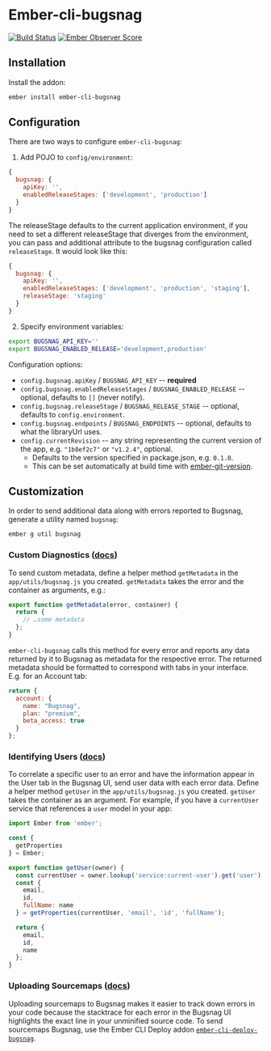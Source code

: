 # Ember-cli-bugsnag

[![Build Status](https://travis-ci.com/adopted-ember-addons/ember-cli-bugsnag.svg)](https://travis-ci.com/adopted-ember-addons/ember-cli-bugsnag) [![Ember Observer Score](https://emberobserver.com/badges/ember-cli-bugsnag.svg)](https://emberobserver.com/addons/ember-cli-bugsnag)
## Installation

Install the addon:

```sh
ember install ember-cli-bugsnag
```

## Configuration

There are two ways to configure `ember-cli-bugsnag`:

1. Add POJO to `config/environment`:

```javascript
{
  bugsnag: {
    apiKey: '',
    enabledReleaseStages: ['development', 'production']
  }
}
```

The releaseStage defaults to the current application environment, if you
need to set a different releaseStage that diverges from the environment, you
can pass and additional attribute to the bugsnag configuration called
`releaseStage`. It would look like this:

```javascript
{
  bugsnag: {
    apiKey: '',
    enabledReleaseStages: ['development', 'production', 'staging'],
    releaseStage: 'staging'
  }
}
```

2. Specify environment variables:

```sh
export BUGSNAG_API_KEY=''
export BUGSNAG_ENABLED_RELEASE='development,production'
```

Configuration options:

 * `config.bugsnag.apiKey` / `BUGSNAG_API_KEY` -- **required**
 * `config.bugsnag.enabledReleaseStages` / `BUGSNAG_ENABLED_RELEASE` -- optional, defaults to `[]` (never notify).
 * `config.bugsnag.releaseStage` / `BUGSNAG_RELEASE_STAGE` -- optional, defaults to `config.environment`.
 * `config.bugsnag.endpoints` / `BUGSNAG_ENDPOINTS` -- optional, defaults to what the libraryUrl uses.
 * `config.currentRevision` -- any string representing the current version of the app, e.g. `"1b8ef2c7"` or `"v1.2.4"`, optional.
   * Defaults to the version specified in package.json, e.g. `0.1.0`.
   * This can be set automatically at build time with [ember-git-version](https://github.com/rwjblue/ember-git-version).

## Customization

In order to send additional data along with errors reported to Bugsnag, generate
a utility named `bugsnag`:

```sh
ember g util bugsnag
```

### Custom Diagnostics ([docs](https://docs.bugsnag.com/platforms/browsers/#custom-diagnostics))

To send custom metadata, define a helper method `getMetadata` in the
`app/utils/bugsnag.js` you created. `getMetadata` takes the error and the
container as arguments, e.g.:

```js
export function getMetadata(error, container) {
  return {
    // …some metadata
  };
}
```

`ember-cli-bugsnag` calls this method for every error and reports any data
returned by it to Bugsnag as metadata for the respective error. The returned
metadata should be formatted to correspond with tabs in your interface. E.g.
for an Account tab:

```js
return {
  account: {
    name: "Bugsnag",
    plan: "premium",
    beta_access: true
  }
};
```

### Identifying Users ([docs](https://docs.bugsnag.com/platforms/browsers/#identifying-users))

To correlate a specific user to an error and have the information appear in the
User tab in the Bugsnag UI, send user data with each error data. Define a
helper method `getUser` in the `app/utils/bugsnag.js` you created. `getUser`
takes the container as an argument. For example, if you have a `currentUser`
service that references a `user` model in your app:

```js
import Ember from 'ember';

const {
  getProperties
} = Ember;

export function getUser(owner) {
  const currentUser = owner.lookup('service:current-user').get('user');
  const {
    email,
    id,
    fullName: name
  } = getProperties(currentUser, 'email', 'id', 'fullName');

  return {
    email,
    id,
    name
  };
}
```

### Uploading Sourcemaps ([docs](https://docs.bugsnag.com/api/js-source-map-upload))

Uploading sourcemaps to Bugsnag makes it easier to track down errors in your
code because the stacktrace for each error in the Bugsnag UI highlights the
exact line in your unminified source code. To send sourcemaps  Bugsnag, use the
Ember CLI Deploy addon [`ember-cli-deploy-bugsnag`](https://github.com/IcarusWorks/ember-cli-deploy-bugsnag).
